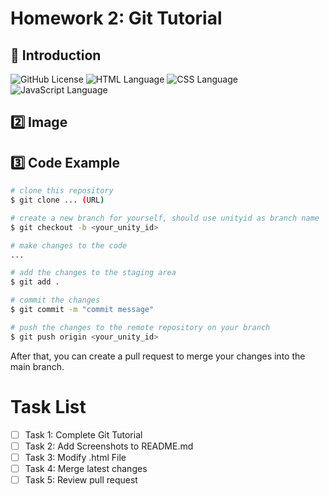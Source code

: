 # Homework 2: Git Tutorial

## 📝 Introduction

![GitHub License](https://img.shields.io/github/license/ncsu-csc510-25spring/hw1)
![HTML Language](https://img.shields.io/badge/Language-HTML-yellow)
![CSS Language](https://img.shields.io/badge/Language-CSS-blue)
![JavaScript Language](https://img.shields.io/badge/Language-JavaScript-green)

## 2️⃣ Image

## 3️⃣ Code Example

```bash
# clone this repository
$ git clone ... (URL)

# create a new branch for yourself, should use unityid as branch name
$ git checkout -b <your_unity_id>

# make changes to the code
...

# add the changes to the staging area
$ git add .

# commit the changes
$ git commit -m "commit message"

# push the changes to the remote repository on your branch
$ git push origin <your_unity_id>
```

After that, you can create a pull request to merge your changes into the main branch.

# Task List

- [ ] Task 1: Complete Git Tutorial
- [ ] Task 2: Add Screenshots to README.md
- [ ] Task 3: Modify .html File
- [ ] Task 4: Merge latest changes
- [ ] Task 5: Review pull request

